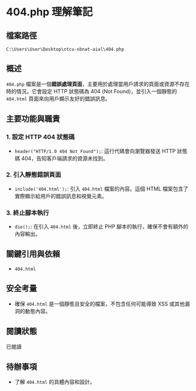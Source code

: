 # 404.php 理解筆記

## 檔案路徑
`C:\Users\User\Desktop\ntcu-nbnat-aial\404.php`

## 概述
`404.php` 檔案是一個**錯誤處理頁面**，主要用於處理當用戶請求的頁面或資源不存在時的情況。它會設定 HTTP 狀態碼為 404 (Not Found)，並引入一個靜態的 `404.html` 頁面來向用戶顯示友好的錯誤訊息。

## 主要功能與職責

### 1. 設定 HTTP 404 狀態碼
- `header("HTTP/1.0 404 Not Found");`: 這行代碼會向瀏覽器發送 HTTP 狀態碼 404，告知客戶端請求的資源未找到。

### 2. 引入靜態錯誤頁面
- `include('404.html');`: 引入 `404.html` 檔案的內容。這個 HTML 檔案包含了實際顯示給用戶的錯誤訊息和視覺元素。

### 3. 終止腳本執行
- `die();`: 在引入 `404.html` 後，立即終止 PHP 腳本的執行，確保不會有額外的內容輸出。

## 關鍵引用與依賴
- `404.html`

## 安全考量
- 確保 `404.html` 是一個靜態且安全的檔案，不包含任何可能導致 XSS 或其他漏洞的動態內容。

## 閱讀狀態
已閱讀

## 待辦事項
- 了解 `404.html` 的具體內容和設計。
